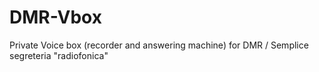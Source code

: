 # DMR-Vbox
Private Voice box (recorder and answering machine) for DMR / Semplice segreteria "radiofonica"
